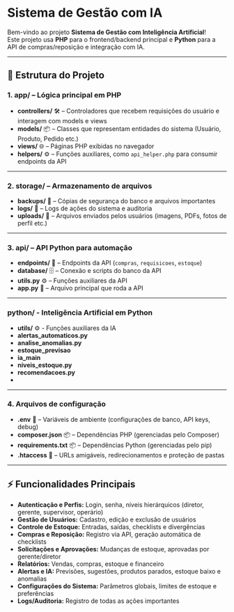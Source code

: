 # Sistema de Gestão com IA

Bem-vindo ao projeto **Sistema de Gestão com Inteligência Artificial**!  
Este projeto usa **PHP** para o frontend/backend principal e **Python** para a API de compras/reposição e integração com IA.

---

## 📂 Estrutura do Projeto

### **1. app/** – Lógica principal em PHP
- **controllers/** 🛠 – Controladores que recebem requisições do usuário e interagem com models e views  
- **models/** 📦 – Classes que representam entidades do sistema (Usuário, Produto, Pedido etc.)
- **views/** 🌐 – Páginas PHP exibidas no navegador  
- **helpers/** ⚙ – Funções auxiliares, como `api_helper.php` para consumir endpoints da API

---

### **2. storage/** – Armazenamento de arquivos
- **backups/** 💾 – Cópias de segurança do banco e arquivos importantes  
- **logs/** 📝 – Logs de ações do sistema e auditoria  
- **uploads/** 📂 – Arquivos enviados pelos usuários (imagens, PDFs, fotos de perfil etc.)

---

### **3. api/** – API Python para automação
- **endpoints/** 🔗 – Endpoints da API (`compras`, `requisicoes`, `estoque`)  
- **database/** 🗄 – Conexão e scripts do banco da API  
- **utils.py** ⚙ – Funções auxiliares da API  
- **app.py** 🚀 – Arquivo principal que roda a API

---

### **python/** - Inteligência Artificial em Python
- **utils/** ⚙ - Funções auxiliares da IA
- **alertas_automaticos.py**
- **analise_anomalias.py**
- **estoque_previsao**
- **ia_main**
- **niveis_estoque.py**
- **recomendacoes.py**
- 
---

### **4. Arquivos de configuração**
- **.env** 🔑 – Variáveis de ambiente (configurações de banco, API keys, debug)  
- **composer.json** 📦 – Dependências PHP (gerenciadas pelo Composer)  
- **requirements.txt** 📦 – Dependências Python (gerenciadas pelo pip)  
- **.htaccess** 🔐 – URLs amigáveis, redirecionamentos e proteção de pastas  

---

## ⚡ Funcionalidades Principais
- **Autenticação e Perfis:** Login, senha, níveis hierárquicos (diretor, gerente, supervisor, operário)  
- **Gestão de Usuários:** Cadastro, edição e exclusão de usuários  
- **Controle de Estoque:** Entradas, saídas, checklists e divergências  
- **Compras e Reposição:** Registro via API, geração automática de checklists  
- **Solicitações e Aprovações:** Mudanças de estoque, aprovadas por gerente/diretor  
- **Relatórios:** Vendas, compras, estoque e financeiro  
- **Alertas e IA:** Previsões, sugestões, produtos parados, estoque baixo e anomalias  
- **Configurações do Sistema:** Parâmetros globais, limites de estoque e preferências  
- **Logs/Auditoria:** Registro de todas as ações importantes  
